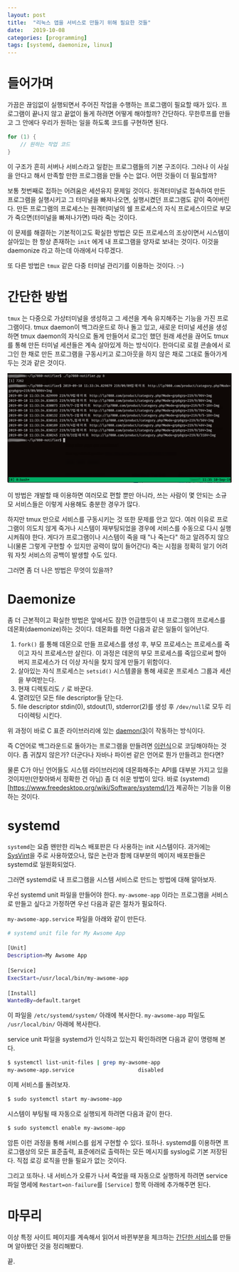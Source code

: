 ```yaml
---
layout: post
title:  "리눅스 앱을 서비스로 만들기 위해 필요한 것들"
date:   2019-10-08
categories: [programming]
tags: [systemd, daemonize, linux]
---
```


# 들어가며

가끔은 끊임없이 실행되면서 주어진 작업을 수행하는 프로그램이 필요할
때가 있다. 프로그램이 끝나지 않고 끝없이 돌게 하려면 어떻게 해야할까?
간단하다. 무한루프를 만들고 그 안에다 우리가 원하는 일을 하도록 코드를
구현하면 된다.

```c
for (1) {
	// 원하는 작업 코드
}
```

이 구조가 흔히 서버나 서비스라고 일컫는 프로그램들의 기본
구조이다. 그러나 이 사실을 안다고 해서 만족할 만한 프로그램을
만들 수는 없다. 어떤 것들이 더 필요할까?


보통 첫번째로 접하는 어려움은 세션유지 문제일 것이다. 원격터미널로
접속하여 만든 프로그램을 실행시키고 그 터미널을 빠져나오면, 실행시켰던
프로그램도 같이 죽어버린다. 만든 프로그램의 프로세스는 원격터미널의 쉘
프로세스의 자식 프로세스이므로 부모가 죽으면(터미널을 빠져나가면) 따라
죽는 것이다.

이 문제를 해결하는 기본적이고도 확실한 방법은 모든 프로세스의
조상이면서 시스템이 살아있는 한 항상 존재하는 `init` 에게 내
프로그램을 양자로 보내는 것이다. 이것을 daemonize 라고 하는데 아래에서
다루겠다.

또 다른 방법은 `tmux` 같은 다중 터미널 관리기를 이용하는 것이다. :-)


# 간단한 방법

`tmux` 는 다중으로 가상터미널을 생성하고 그 세션을 계속 유지해주는
기능을 가진 프로그램이다. tmux daemon이 백그라운드로 하나 돌고 있고,
새로운 터미널 세션을 생성하면 tmux daemon의 자식으로 돌게 만들어서
로그인 했던 원래 세션을 끊어도 tmux를 통해 만든 터미널 세션들은 계속
살아있게 하는 방식이다. 한마디로 로컬 콘솔에서 로그인 한 채로 만든
프로그램을 구동시키고 로그아웃을 하지 않은 채로 그대로 돌아가게 두는
것과 같은 것이다.

![tmux 안에서 프로그램을 구통시킨 화면](/assets/running-app-within-tmux.png)

이 방법은 개발할 때 이용하면 여러모로 편할 뿐만 아니라, 쓰는 사람이 몇
안되는 소규모 서비스들은 이렇게 사용해도 충분한 경우가 많다.

하지만 tmux 만으로 서비스를 구동시키는 것 또한 문제를 안고 있다. 여러
이유로 프로그램이 의도치 않게 죽거나 시스템이 재부팅되었을 경우에
서비스를 수동으로 다시 실행시켜줘야 한다. 게다가 프로그램이나 시스템이
죽을 때 "나 죽는다" 하고 알려주지 않으니(물론 그렇게 구현할 수 있지만
공력이 많이 들어간다) 죽는 시점을 정확히 알기 어려워 자칫 서비스의
공백이 발생할 수도 있다.

그러면 좀 더 나은 방법은 무엇이 있을까?

# Daemonize

좀 더 근본적이고 확실한 방법은 앞에서도 잠깐 언급했듯이 내 프로그램의
프로세스를 데몬화(daemonize)하는 것이다. 데몬화를 하면 다음과 같은 일들이 일어난다.

1. `fork()` 를 통해 데몬으로 만들 프로세스를 생성 후, 부모 프로세스는
   프로세스를 죽이고 자식 프로세스만 살린다. 이 과정은 데몬의 부모
   프로세스를 죽임으로써 할아버지 프로세스가 더 이상 자식을 찾지 않게 만들기 위함이다.
2. 살아있는 자식 프로세스는 `setsid()` 시스템콜을 통해 새로운 프로세스 그룹과 세션을 부여받는다.
3. 현재 디렉토리도 `/` 로 바꾼다.
4. 열려있던 모든 file descriptor들 닫는다.
5. file descriptor stdin(0), stdout(1), stderror(2)를 생성 후 `/dev/null`로 모두 리다이렉팅 시킨다.

위 과정이 바로 C 표준 라이브러리에 있는 [daemon(3)](https://linux.die.net/man/3/daemon)이 작동하는 방식이다.

즉 C언어로 백그라운드로 돌아가는 프로그램을 만들려면 [이런식](https://gist.github.com/copyninja/1033862)으로
코딩해야하는 것이다. 좀 귀찮지 않은가? 더군다나 자바나 파이썬 같은 언어로 뭔가 만들려고 한다면?

물론 C가 아닌 언어들도 시스템 라이브러리에 데몬화해주는 API를 대부분
가지고 있을 것이지만(안찾아봐서 정확한 건 아님) 좀 더 쉬운 방법이 있다. 
바로 (systemd)[https://www.freedesktop.org/wiki/Software/systemd/]가 제공하는 기능을 이용하는 것이다.


# systemd

`systemd`는 요즘 왠만한 리눅스 배포판은 다 사용하는 init
시스템이다. 과거에는
[SysVint](https://wiki.archlinux.org/index.php/SysVinit)을 주로
사용하였으나, 많은 논란과 함께 대부분의 메이저 배포판들은 systemd로
일원화되었다.

그러면 systemd로 내 프로그램을 시스템 서비스로 만드는 방법에 대해 알아보자.

우선 systemd unit 파일을 만들어야 한다. `my-awsome-app` 이라는 프로그램을 서비스로 만들고 싶다고 가정하면 우선 다음과 같은 절차가 필요하다.

 `my-awsome-app.service` 파일을 아래와 같이 만든다.

```sh
# systemd unit file for My Awsome App

[Unit]
Description=My Awsome App

[Service]
ExecStart=/usr/local/bin/my-awsome-app

[Install]
WantedBy=default.target
```

이 파일을 `/etc/systemd/system/` 아래에 복사한다. `my-awsome-app` 파일도 `/usr/local/bin/` 아래에 복사한다.

service unit 파일을 systemd가 인식하고 있는지 확인하려면 다음과 같이 명령해 본다.

```sh
$ systemctl list-unit-files | grep my-awsome-app
my-awsome-app.service                    disabled
```

이제 서비스를 돌려보자.

```sh
$ sudo systemctl start my-awsome-app
```

시스템이 부팅될 때 자동으로 실행되게 하려면 다음과 같이 한다.

```sh
$ sudo systemctl enable my-awsome-app
```

암튼 이런 과정을 통해 서비스를 쉽게 구현할 수 있다. 또하나. systemd를
이용하면 프로그램상의 모든 표준출력, 표준에러로 출력하는 모든 메시지를
syslog로 기본 저장된다. 직접 로깅 로직을 만들 필요가 없는 것이다.

그리고 또하나. 내 서비스가 오류가 나서 죽었을 때 자동으로 실행하게
하려면 service 파일 명세에 `Restart=on-failure`를 `[Service]` 항목 아래에 추가해주면 된다.


# 마무리

이상 특정 사이트 페이지를 계속해서 읽어서 바뀐부분을 체크하는 [간단한
서비스](https://github.com/bbingju/lp7080-notifier)를 만들며 알아봤던
것을 정리해봤다.

끝.
